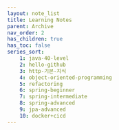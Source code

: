 ```yaml
---
layout: note_list
title: Learning Notes
parent: Archive
nav_order: 2
has_children: true
has_toc: false
series_sort:
    1: java-40-level
    2: hello-github
    3: http-기본-지식
    4: object-oriented-programming
    5: refactoring
    6: spring-beginner
    7: spring-intermediate
    8: spring-advanced
    9: jpa-advanced
    10: docker+cicd
---
```

